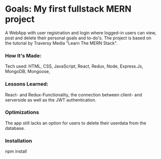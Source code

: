 # Goals: My first fullstack MERN project
A WebApp with user registration and login where logged-in users can view, post and delete their personal goals and to-do's. The project is based on the tutorial by Traversy Media "Learn The MERN Stack".

### How It's Made:
Tech used: HTML, CSS, JavaScript, React, Redux, Node, Express.Js, MongoDB, Mongoose, 

### Lessons Learned:
React- and Redux-Functionality, the connection between client- and serverside as well as the JWT authentication.

### Optimizations
The app still lacks an option for users to delete their userdata from the database.

### Installation
npm install 


